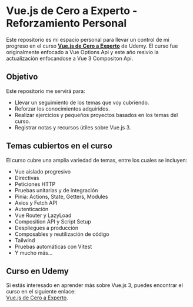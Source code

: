 # Vue.js de Cero a Experto - Reforzamiento Personal

Este repositorio es mi espacio personal para llevar un control de mi progreso en el curso **[Vue.js de Cero a Experto](https://www.udemy.com/course/vuejs-fh/?utm_source=adwords&utm_medium=udemyads&utm_campaign=Search_DSA_GammaCatchall_NonP_la.ES_cc.ROW-Spanish&campaigntype=Search&portfolio=ROW-Spanish&language=ES&product=Course&test=&audience=DSA&topic=&priority=Gamma&utm_content=deal4584&utm_term=_._ag_167955697191_._ad_706510832613_._kw__._de_c_._dm__._pl__._ti_dsa-1456167871416_._li_1027811_._pd__._&matchtype=&gad_source=1&gclid=CjwKCAjwvKi4BhABEiwAH2gcw9w5AMGsyLFuufaLdrWxLolRp9F1wKi4xm22h_NXzUpW9W7KzslcyxoCXdwQAvD_BwE)** de Udemy. El curso fue originalmente enfocado a Vue Options Api y este año resivio la actualización enfocandose a Vue 3 Compositon Api.

## Objetivo

Este repositorio me servirá para:

- Llevar un seguimiento de los temas que voy cubriendo.
- Reforzar los conocimientos adquiridos.
- Realizar ejercicios y pequeños proyectos basados en los temas del curso.
- Registrar notas y recursos útiles sobre Vue.js 3.

## Temas cubiertos en el curso

El curso cubre una amplia variedad de temas, entre los cuales se incluyen:

- Vue aislado progresivo
- Directivas
- Peticiones HTTP
- Pruebas unitarias y de integración
- Pinia: Actions, State, Getters, Modules
- Axios y Fetch API
- Autenticación
- Vue Router y LazyLoad
- Composition API y Script Setup
- Despliegues a producción
- Composables y reutilización de código
- Tailwind
- Pruebas automáticas con Vitest
- Y mucho más...

## Curso en Udemy

Si estás interesado en aprender más sobre Vue.js 3, puedes encontrar el curso en el siguiente enlace:  
[Vue.js de Cero a Experto](https://www.udemy.com/course/vuejs-fh/?utm_source=adwords&utm_medium=udemyads&utm_campaign=Search_DSA_GammaCatchall_NonP_la.ES_cc.ROW-Spanish&campaigntype=Search&portfolio=ROW-Spanish&language=ES&product=Course&test=&audience=DSA&topic=&priority=Gamma&utm_content=deal4584&utm_term=_._ag_167955697191_._ad_706510832613_._kw__._de_c_._dm__._pl__._ti_dsa-1456167871416_._li_1027811_._pd__._&matchtype=&gad_source=1&gclid=CjwKCAjwvKi4BhABEiwAH2gcw9w5AMGsyLFuufaLdrWxLolRp9F1wKi4xm22h_NXzUpW9W7KzslcyxoCXdwQAvD_BwE).

